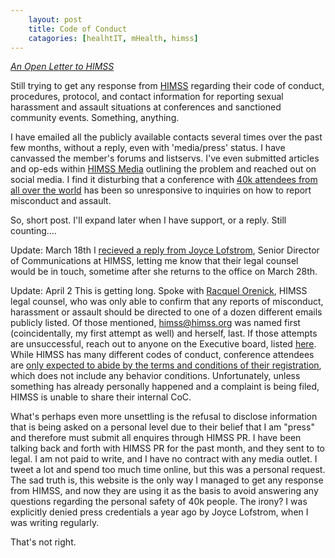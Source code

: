 ```yaml
---
    layout: post
    title: Code of Conduct
    catagories: [healhtIT, mHealth, himss]
---
```

*<a href="http://www.laurencstill.com/himssplzrespond.html">An Open Letter to HIMSS</a>*


Still trying to get any response from <a href="http://www.himss.org">HIMSS</a> regarding their code of conduct, procedures, protocol, and contact information for reporting sexual harassment and assault situations at conferences and sanctioned community events. Something, anything. 

I have emailed all the publicly available contacts several times over the past few months, without a reply, even with 'media/press' status. I have canvassed the member's forums and listservs. I've even submitted articles and op-eds within <a href="http://www.himssmedia.com/">HIMSS Media</a> outlining the problem and reached out on social media.  I find it disturbing that a conference with <a href="http://www.himssconference.org/">40k attendees from all over the world</a> has been so unresponsive to inquiries on how to report misconduct and assault. 

So, short post. I'll expand later when I have support, or a reply. Still counting....

Update: March 18th I <a href="http://www.laurencstill.com/media/himssCoCemail.png">recieved a reply from Joyce Lofstrom</a>, Senior Director of Communications at HIMSS, letting me know that their legal counsel would be in touch, sometime after she returns to the office on March 28th.

Update: April 2  This is getting long.  Spoke with <a href="mailto:rorenick@himss.org">Racquel Orenick</a>, HIMSS legal counsel, who was only able to confirm that any reports of misconduct, harassment or assault should be directed to one of a dozen different emails publicly listed. Of those mentioned, himss@himss.org was named first (coincidentally, my first attempt as well) and herself, last. If those attempts are unsuccessful, reach out to anyone on the Executive board, listed <a href="http://www.himss.org/executive-contacts?navItemNumber=18016">here</a>.  While HIMSS has many different codes of conduct, conference attendees are <a href="http://www.himssconference.org/Registration/Content.aspx?ItemNumber=22970">only expected to abide by the terms and conditions of their registration</a>, which does not include any behavior conditions.  Unfortunately, unless something has already personally happened and a complaint is being filed, HIMSS is unable to share their internal CoC.  

What's perhaps even more unsettling is the refusal to disclose information that is being asked on a personal level due to their belief that I am "press" and therefore must submit all enquires through HIMSS PR.  I have been talking back and forth with HIMSS PR for the past month, and they sent to to legal. I am not paid to write, and I have no contract with any media outlet.  I tweet a lot and spend too much time online, but this was a personal request.  The sad truth is, this website is the only way I managed to get any response from HIMSS, and now they are using it as the basis to avoid answering any questions regarding the personal safety of 40k people. The irony?  I was explicitly denied press credentials a year ago by Joyce Lofstrom, when I was writing regularly.  

That's not right.  
